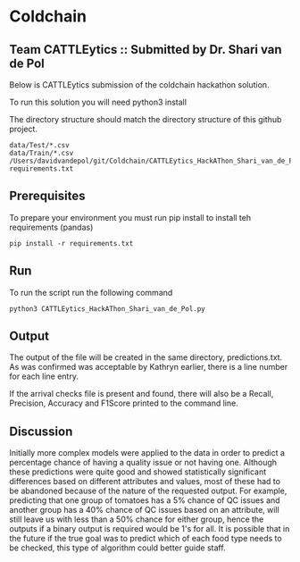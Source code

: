 # Coldchain


Team CATTLEytics :: Submitted by Dr. Shari van de Pol
---

Below is CATTLEytics submission of the coldchain hackathon solution. 

To run this solution you will need python3 install

The directory structure should match the directory structure of this github project. 

```
data/Test/*.csv
data/Train/*.csv
/Users/davidvandepol/git/Coldchain/CATTLEytics_HackAThon_Shari_van_de_Pol.py
requirements.txt
```

Prerequisites
--
To prepare your environment you must run pip install to install teh requirements (pandas)

```
pip install -r requirements.txt
```

Run
---

To run the script run the following command

```
python3 CATTLEytics_HackAThon_Shari_van_de_Pol.py
```


Output
--

  
The output of the file will be created in the same directory, predictions.txt.  As was confirmed was acceptable by Kathryn earlier, there is a line number for each line entry.  

If the arrival checks file is present and found, there will also be a  Recall, Precision, Accuracy and F1Score printed to the command line.  

Discussion
--
Initially more complex models were applied to the data in order to predict a percentage chance of having a quality issue or not having one.  Although these predictions were quite good and showed statistically significant differences based on different attributes and values, most of these had to be abandoned because of the nature of the requested output.  For example,  predicting that one group of tomatoes has a 5% chance of QC issues and another group has a 40% chance of QC issues based on an attribute, will still leave us with less than a 50% chance for either group, hence the outputs if a binary output is required would be 1's for all.  It is possible that in the future if the true goal was to predict which of each food type needs to be checked, this type of algorithm could better guide staff.  



